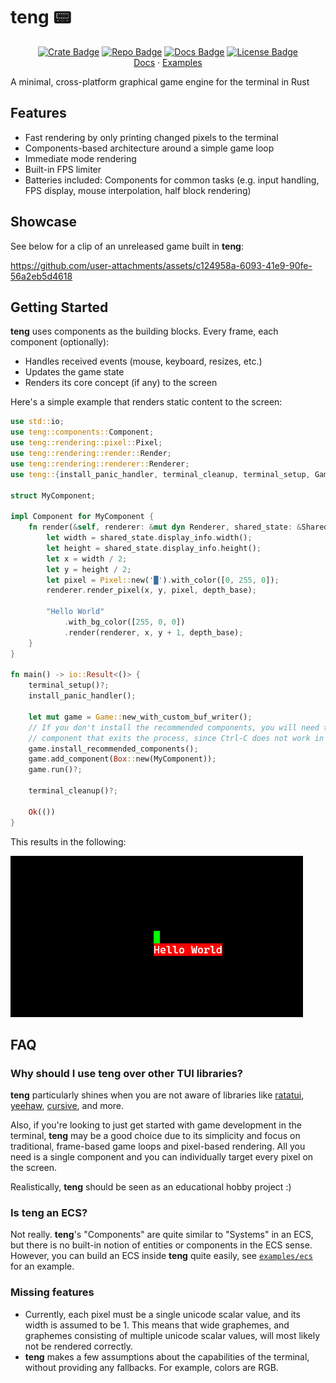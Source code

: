 # teng 📟
<div align="center">

[![Crate Badge]][Crate] [![Repo Badge]][Repo] [![Docs Badge]][Docs] [![License Badge]][License]  \
[Docs] · [Examples]

</div>

A minimal, cross-platform graphical game engine for the terminal in Rust


## Features
- Fast rendering by only printing changed pixels to the terminal
- Components-based architecture around a simple game loop
- Immediate mode rendering
- Built-in FPS limiter
- Batteries included: Components for common tasks (e.g. input handling, FPS display, mouse interpolation, half block rendering)

## Showcase
See below for a clip of an unreleased game built in **teng**:

<https://github.com/user-attachments/assets/c124958a-6093-41e9-90fe-56a2eb5d4618>


## Getting Started
**teng** uses components as the building blocks. Every frame, each component (optionally):
- Handles received events (mouse, keyboard, resizes, etc.)
- Updates the game state
- Renders its core concept (if any) to the screen

Here's a simple example that renders static content to the screen:
```rust ,no_run
use std::io;
use teng::components::Component;
use teng::rendering::pixel::Pixel;
use teng::rendering::render::Render;
use teng::rendering::renderer::Renderer;
use teng::{install_panic_handler, terminal_cleanup, terminal_setup, Game, SharedState};

struct MyComponent;

impl Component for MyComponent {
    fn render(&self, renderer: &mut dyn Renderer, shared_state: &SharedState, depth_base: i32) {
        let width = shared_state.display_info.width();
        let height = shared_state.display_info.height();
        let x = width / 2;
        let y = height / 2;
        let pixel = Pixel::new('█').with_color([0, 255, 0]);
        renderer.render_pixel(x, y, pixel, depth_base);

        "Hello World"
            .with_bg_color([255, 0, 0])
            .render(renderer, x, y + 1, depth_base);
    }
}

fn main() -> io::Result<()> {
    terminal_setup()?;
    install_panic_handler();

    let mut game = Game::new_with_custom_buf_writer();
    // If you don't install the recommended components, you will need to have your own
    // component that exits the process, since Ctrl-C does not work in raw mode.
    game.install_recommended_components();
    game.add_component(Box::new(MyComponent));
    game.run()?;

    terminal_cleanup()?;

    Ok(())
}
```
This results in the following:

[![simple-example](https://github.com/skius/teng/blob/86c4878a0195b22a85946e24da698d3e6f9f467b/img/simple-example.png?raw=true)](examples/simple.rs)

## FAQ

### Why should I use **teng** over other TUI libraries?
**teng** particularly shines when you are not aware of libraries like [ratatui](https://github.com/ratatui/ratatui/), [yeehaw](https://github.com/bogzbonny/yeehaw/), [cursive](https://github.com/gyscos/cursive), and more.

Also, if you're looking to just get started with game development in the terminal, **teng** may be a good choice due to its simplicity and focus on traditional, frame-based game loops and pixel-based rendering.
All you need is a single component and you can individually target every pixel on the screen.

Realistically, **teng** should be seen as an educational hobby project :)

### Is **teng** an ECS?
Not really. **teng**'s "Components" are quite similar to "Systems" in an ECS, but there is no built-in notion of entities or components in the ECS sense.
However, you can build an ECS inside **teng** quite easily, see [`examples/ecs`](examples/ecs/main.rs) for an example.

### Missing features
- Currently, each pixel must be a single unicode scalar value, and its width is assumed to be 1. This means that wide graphemes, and graphemes consisting of multiple unicode scalar values, will most likely not be rendered correctly.
- **teng** makes a few assumptions about the capabilities of the terminal, without providing any fallbacks. For example, colors are RGB.

[Repo]: https://github.com/skius/teng
[Docs]: https://docs.rs/teng
[Examples]: https://github.com/skius/teng/tree/main/examples
[Crate]: https://crates.io/crates/teng
[Crate Badge]: https://img.shields.io/crates/v/teng?logo=rust&style=flat-square&color=E05D44
[Repo Badge]: https://img.shields.io/badge/repo-skius/teng-3370D3?style=flat-square&logo=github
[License Badge]: https://img.shields.io/crates/l/teng?style=flat-square&color=1370D3
[Docs Badge]: https://img.shields.io/badge/docs-teng-1370D3?style=flat-square&logo=rust
[License]: ./LICENSE
